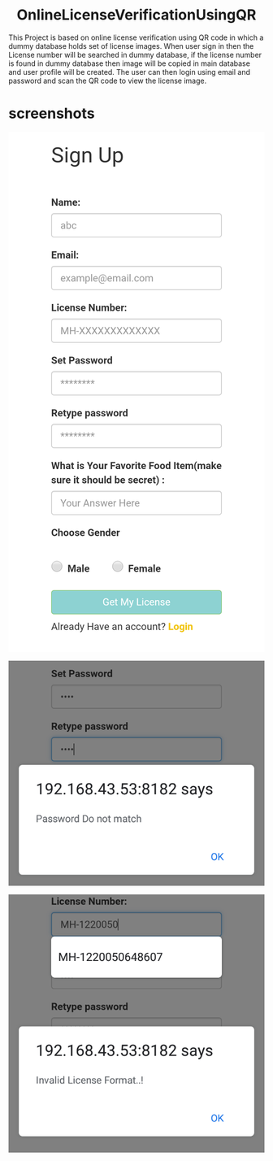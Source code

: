 <h1 align="center">OnlineLicenseVerificationUsingQR</h1>
This Project is based on online license verification using QR code in which a dummy database holds set of license images. When user sign in then the License number will be searched in dummy database, if the license number is found in dummy database then image will be copied in main database and user profile will be created. The user can then login using email and password and scan the QR code to view the license image.

# screenshots
![pro1](https://github.com/komalswami/OnlineLicenseVerificationUsingQRCode/blob/master/ss/pro1.png)

![pro1](https://github.com/komalswami/OnlineLicenseVerificationUsingQRCode/blob/master/ss/pro2.png)

![pro1](https://github.com/komalswami/OnlineLicenseVerificationUsingQRCode/blob/master/ss/pro3.png)
